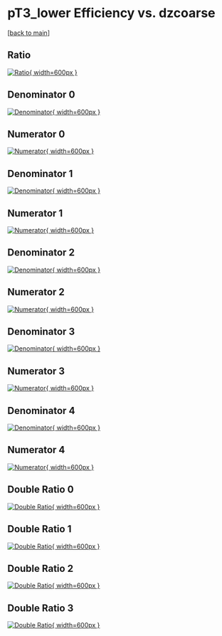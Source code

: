 # pT3_lower Efficiency vs. dzcoarse

[[back to main](./)]



## Ratio

[![Ratio](../mtv/var/pT3_lower_vtr_211_0_eff_dzcoarse.png){ width=600px }](../mtv/var/pT3_lower_vtr_211_0_eff_dzcoarse.pdf)

## Denominator 0

[![Denominator](../mtv/den/pT3_lower_vtr_211_0_eff_dzcoarse_den0.png){ width=600px }](../mtv/den/pT3_lower_vtr_211_0_eff_dzcoarse_den0.pdf)

## Numerator 0

[![Numerator](../mtv/num/pT3_lower_vtr_211_0_eff_dzcoarse_num0.png){ width=600px }](../mtv/num/pT3_lower_vtr_211_0_eff_dzcoarse_num0.pdf)

## Denominator 1

[![Denominator](../mtv/den/pT3_lower_vtr_211_0_eff_dzcoarse_den1.png){ width=600px }](../mtv/den/pT3_lower_vtr_211_0_eff_dzcoarse_den1.pdf)

## Numerator 1

[![Numerator](../mtv/num/pT3_lower_vtr_211_0_eff_dzcoarse_num1.png){ width=600px }](../mtv/num/pT3_lower_vtr_211_0_eff_dzcoarse_num1.pdf)

## Denominator 2

[![Denominator](../mtv/den/pT3_lower_vtr_211_0_eff_dzcoarse_den2.png){ width=600px }](../mtv/den/pT3_lower_vtr_211_0_eff_dzcoarse_den2.pdf)

## Numerator 2

[![Numerator](../mtv/num/pT3_lower_vtr_211_0_eff_dzcoarse_num2.png){ width=600px }](../mtv/num/pT3_lower_vtr_211_0_eff_dzcoarse_num2.pdf)

## Denominator 3

[![Denominator](../mtv/den/pT3_lower_vtr_211_0_eff_dzcoarse_den3.png){ width=600px }](../mtv/den/pT3_lower_vtr_211_0_eff_dzcoarse_den3.pdf)

## Numerator 3

[![Numerator](../mtv/num/pT3_lower_vtr_211_0_eff_dzcoarse_num3.png){ width=600px }](../mtv/num/pT3_lower_vtr_211_0_eff_dzcoarse_num3.pdf)

## Denominator 4

[![Denominator](../mtv/den/pT3_lower_vtr_211_0_eff_dzcoarse_den4.png){ width=600px }](../mtv/den/pT3_lower_vtr_211_0_eff_dzcoarse_den4.pdf)

## Numerator 4

[![Numerator](../mtv/num/pT3_lower_vtr_211_0_eff_dzcoarse_num4.png){ width=600px }](../mtv/num/pT3_lower_vtr_211_0_eff_dzcoarse_num4.pdf)

## Double Ratio 0

[![Double Ratio](../mtv/ratio/pT3_lower_vtr_211_0_eff_dzcoarse_ratio0.png){ width=600px }](../mtv/ratio/pT3_lower_vtr_211_0_eff_dzcoarse_ratio0.pdf)

## Double Ratio 1

[![Double Ratio](../mtv/ratio/pT3_lower_vtr_211_0_eff_dzcoarse_ratio1.png){ width=600px }](../mtv/ratio/pT3_lower_vtr_211_0_eff_dzcoarse_ratio1.pdf)

## Double Ratio 2

[![Double Ratio](../mtv/ratio/pT3_lower_vtr_211_0_eff_dzcoarse_ratio2.png){ width=600px }](../mtv/ratio/pT3_lower_vtr_211_0_eff_dzcoarse_ratio2.pdf)

## Double Ratio 3

[![Double Ratio](../mtv/ratio/pT3_lower_vtr_211_0_eff_dzcoarse_ratio3.png){ width=600px }](../mtv/ratio/pT3_lower_vtr_211_0_eff_dzcoarse_ratio3.pdf)

